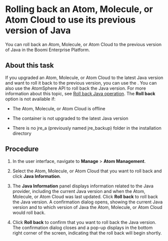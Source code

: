 # Rolling back an Atom, Molecule, or Atom Cloud to use its previous version of Java 

<head>
  <meta name="guidename" content="Integration"/>
  <meta name="context" content="GUID-b168acd7-3fad-4487-b1d7-38bebd833301"/>
</head>


You can roll back an Atom, Molecule, or Atom Cloud to the previous version of Java in the Boomi Enterprise Platform.


## About this task

If you upgraded an Atom, Molecule, or Atom Cloud to the latest Java version and want to roll it back to the previous version, you can use the . You can also use the AtomSphere API to roll back the Java version. For more information about this topic, see [Roll back Java operation](https://developer.boomi.com/api/platformapi#tag/JavaRollback). The **Roll back** option is not available if:

-   The Atom, Molecule, or Atom Cloud is offline

-   The container is not upgraded to the latest Java version

-   There is no jre_a (previously named jre_backup) folder in the installation directory

## Procedure

1.  In the user interface, navigate to **Manage** \> **Atom Management**.

2.  Select the Atom, Molecule, or Atom Cloud that you want to roll back and click **Java Information**.

3.  The **Java Information** panel displays information related to the Java provider, including the current Java version and when the Atom, Molecule, or Atom Cloud was last updated. Click **Roll back** to roll back the Java version. A confirmation dialog opens, showing the current Java version and to which version of Java the Atom, Molecule, or Atom Cloud would roll back.

4.  Click **Roll back** to confirm that you want to roll back the Java version. The confirmation dialog closes and a pop-up displays in the bottom right corner of the screen, indicating that the roll back will begin shortly.